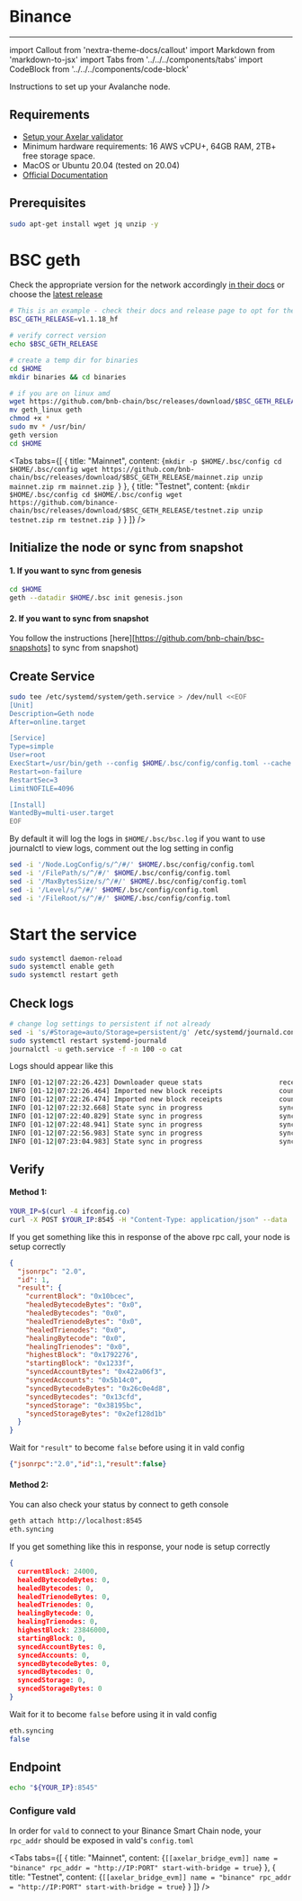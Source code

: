 # Binance
-------------

import Callout from 'nextra-theme-docs/callout'
import Markdown from 'markdown-to-jsx'
import Tabs from '../../../components/tabs'
import CodeBlock from '../../../components/code-block'


Instructions to set up your Avalanche node.

## Requirements

- [Setup your Axelar validator](/validator/setup)
- Minimum hardware requirements: 16 AWS vCPU+, 64GB RAM, 2TB+ free storage space.
- MacOS or Ubuntu 20.04 (tested on 20.04)
- [Official Documentation](https://docs.bnbchain.org/docs/validator/fullnode/)


## Prerequisites
```bash
sudo apt-get install wget jq unzip -y
```

# BSC geth

Check the appropriate version for the network accordingly [in their docs](https://docs.bnbchain.org/docs/validator/fullnode/) or choose the [latest release](https://github.com/bnb-chain/bsc/releases)

```bash
# This is an example - check their docs and release page to opt for the right version
BSC_GETH_RELEASE=v1.1.18_hf
```
```bash
# verify correct version
echo $BSC_GETH_RELEASE

# create a temp dir for binaries
cd $HOME
mkdir binaries && cd binaries

# if you are on linux amd
wget https://github.com/bnb-chain/bsc/releases/download/$BSC_GETH_RELEASE/geth_linux
mv geth_linux geth
chmod +x *
sudo mv * /usr/bin/
geth version
cd $HOME
```



<Tabs tabs={[
{
title: "Mainnet",
content: <CodeBlock language="bash">
{`mkdir -p $HOME/.bsc/config
cd $HOME/.bsc/config
wget https://github.com/bnb-chain/bsc/releases/download/$BSC_GETH_RELEASE/mainnet.zip
unzip mainnet.zip
rm mainnet.zip
`}
</CodeBlock>
},
{ title: "Testnet", content: <CodeBlock language="bash">
{`mkdir $HOME/.bsc/config
cd $HOME/.bsc/config
wget https://github.com/binance-chain/bsc/releases/download/$BSC_GETH_RELEASE/testnet.zip
unzip testnet.zip
rm testnet.zip
`}
</CodeBlock>
}
]} />




## Initialize the node or sync from snapshot

#### 1. If you want to sync from genesis
```bash
cd $HOME
geth --datadir $HOME/.bsc init genesis.json
```
#### 2. If you want to sync from snapshot
You follow the instructions  [here][https://github.com/bnb-chain/bsc-snapshots] to sync from snapshot)

## Create Service
```bash
sudo tee /etc/systemd/system/geth.service > /dev/null <<EOF
[Unit]
Description=Geth node
After=online.target

[Service]
Type=simple
User=root 
ExecStart=/usr/bin/geth --config $HOME/.bsc/config/config.toml --cache 8000 --rpc.allow-unprotected-txs --txlookuplimit 0 --datadir $HOME/.bsc --http --http.vhosts "*" --http.addr 0.0.0.0 --ws --ws.origins '*' --ws.addr 0.0.0.0 --http.port 8545
Restart=on-failure
RestartSec=3
LimitNOFILE=4096

[Install]
WantedBy=multi-user.target
EOF
```

By default it will log the logs in `$HOME/.bsc/bsc.log` if you want to use journalctl to view logs, comment out the log setting in config
```bash
sed -i '/Node.LogConfig/s/^/#/' $HOME/.bsc/config/config.toml
sed -i '/FilePath/s/^/#/' $HOME/.bsc/config/config.toml
sed -i '/MaxBytesSize/s/^/#/' $HOME/.bsc/config/config.toml
sed -i '/Level/s/^/#/' $HOME/.bsc/config/config.toml
sed -i '/FileRoot/s/^/#/' $HOME/.bsc/config/config.toml
```
# Start the service
```bash
sudo systemctl daemon-reload
sudo systemctl enable geth
sudo systemctl restart geth
```
## Check logs

```bash
# change log settings to persistent if not already
sed -i 's/#Storage=auto/Storage=persistent/g' /etc/systemd/journald.conf
sudo systemctl restart systemd-journald
journalctl -u geth.service -f -n 100 -o cat
```

Logs should appear like this

```bash
INFO [01-12|07:22:26.423] Downloader queue stats                   receiptTasks=118 blockTasks=34418 itemSize=658.90B throttle=8192
INFO [01-12|07:22:26.464] Imported new block receipts              count=91   elapsed=39.135ms  number=80616      hash=f2b5af..d57e5c age=2y4mo3w size=39.74KiB
INFO [01-12|07:22:26.474] Imported new block receipts              count=6    elapsed=9.733ms   number=80622      hash=f79d09..1c21f6 age=2y4mo3w size=7.06KiB
INFO [01-12|07:22:32.668] State sync in progress                   synced=0.40% state=1.41GiB   accounts=699,027@129.75MiB slots=5,819,860@1.19GiB   codes=14583@102.87MiB eta=4h55m52.376s
INFO [01-12|07:22:40.829] State sync in progress                   synced=0.42% state=1.50GiB   accounts=728,900@136.92MiB slots=6,179,853@1.27GiB   codes=14847@104.99MiB eta=5h17m21.796s
INFO [01-12|07:22:48.941] State sync in progress                   synced=0.46% state=1.59GiB   accounts=778,792@148.89MiB slots=6,498,586@1.33GiB   codes=15810@112.04MiB eta=5h20m22.013s
INFO [01-12|07:22:56.983] State sync in progress                   synced=0.51% state=1.67GiB   accounts=848,671@165.66MiB slots=6,789,621@1.39GiB   codes=17191@122.32MiB eta=5h9m44.302s
INFO [01-12|07:23:04.983] State sync in progress                   synced=0.56% state=1.77GiB   accounts=918,383@182.40MiB slots=7,140,091@1.46GiB   codes=18095@129.50MiB eta=5h8m46.202s
```

## Verify

#### Method 1:
```bash
YOUR_IP=$(curl -4 ifconfig.co)
curl -X POST $YOUR_IP:8545 -H "Content-Type: application/json" --data '{"jsonrpc":"2.0","method":"eth_syncing","params":[],"id":1}' | jq
```
If you get something like this in response of the above rpc call, your node is setup correctly
```json
{
  "jsonrpc": "2.0",
  "id": 1,
  "result": {
    "currentBlock": "0x10bcec",
    "healedBytecodeBytes": "0x0",
    "healedBytecodes": "0x0",
    "healedTrienodeBytes": "0x0",
    "healedTrienodes": "0x0",
    "healingBytecode": "0x0",
    "healingTrienodes": "0x0",
    "highestBlock": "0x1792276",
    "startingBlock": "0x1233f",
    "syncedAccountBytes": "0x422a06f3",
    "syncedAccounts": "0x5b14c0",
    "syncedBytecodeBytes": "0x26c0e4d8",
    "syncedBytecodes": "0x13cfd",
    "syncedStorage": "0x38195bc",
    "syncedStorageBytes": "0x2ef128d1b"
  }
}
```
Wait for `"result"` to become `false` before using it in vald config

```json
{"jsonrpc":"2.0","id":1,"result":false}
```

#### Method 2:
You can also check your status by connect to geth console
```bash
geth attach http://localhost:8545
eth.syncing
```

If you get something like this in response, your node is setup correctly
```json
{
  currentBlock: 24000,
  healedBytecodeBytes: 0,
  healedBytecodes: 0,
  healedTrienodeBytes: 0,
  healedTrienodes: 0,
  healingBytecode: 0,
  healingTrienodes: 0,
  highestBlock: 23846000,
  startingBlock: 0,
  syncedAccountBytes: 0,
  syncedAccounts: 0,
  syncedBytecodeBytes: 0,
  syncedBytecodes: 0,
  syncedStorage: 0,
  syncedStorageBytes: 0
}
```

Wait for it to become `false` before using it in vald config

```bash
eth.syncing
false
```

## Endpoint

```bash
echo "${YOUR_IP}:8545"
```

### Configure vald

In order for `vald` to connect to your Binance Smart Chain node, your `rpc_addr` should be exposed in
vald's `config.toml`

<Tabs tabs={[
{
title: "Mainnet",
content: <CodeBlock language="yaml">
{`[[axelar_bridge_evm]]
name = "binance"
rpc_addr = "http://IP:PORT"
start-with-bridge = true`}
</CodeBlock>
},
{
title: "Testnet",
content: <CodeBlock language="yaml">
{`[[axelar_bridge_evm]]
name = "binance"
rpc_addr = "http://IP:PORT"
start-with-bridge = true`}
</CodeBlock>
}
]} />
